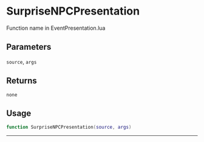 # SurpriseNPCPresentation
Function name in EventPresentation.lua
## Parameters
`source`, `args`
## Returns
`none`
## Usage
```lua
function SurpriseNPCPresentation(source, args)
```
---
